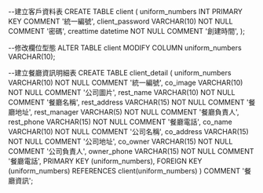 --建立客戶資料表
CREATE TABLE client (
        uniform_numbers INT PRIMARY KEY COMMENT '統一編號',
        client_password VARCHAR(10) NOT NULL COMMENT '密碼',
        creattime datetime NOT NULL COMMENT '創建時間',
    );

--修改欄位型態
ALTER TABLE client MODIFY COLUMN uniform_numbers VARCHAR(10);

--建立餐廳資訊明細表
CREATE TABLE
    client_detail (
        uniform_numbers VARCHAR(10) NOT NULL COMMENT '統一編號',
        co_image VARCHAR(10) NOT NULL COMMENT '公司圖片',
        rest_name VARCHAR(10) NOT NULL COMMENT '餐廳名稱',
        rest_address VARCHAR(15) NOT NULL COMMENT '餐廳地址',
        rest_manager VARCHAR(5) NOT NULL COMMENT '餐廳負責人',
        rest_phone VARCHAR(15) NOT NULL COMMENT '餐廳電話',
        co_name VARCHAR(10) NOT NULL COMMENT '公司名稱',
        co_address VARCHAR(15) NOT NULL COMMENT '公司地址',
        co_owner VARCHAR(15) NOT NULL COMMENT '公司負責人',
        owner_phone VARCHAR(15) NOT NULL COMMENT '餐廳電話',
        PRIMARY KEY (uniform_numbers),
        FOREIGN KEY (uniform_numbers) REFERENCES client(uniform_numbers)
    ) COMMENT '餐廳資訊';
